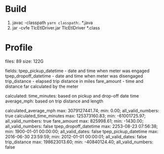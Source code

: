 # Build

1. javac -classpath `yarn classpath`:. *.java
2. jar -cvfe TlcEtlDriver.jar TlcEtlDriver *.class

# Profile

files: 89
size: 122G

fields:
	tpep_pickup_datetime - date and time when meter was engaged
	tpep_dropoff_datetime - date and time when meter was disengaged
	trip_distance - elapsed trip distance in miles
	fare_amount - time and distance far calculated by the meter

calculated:
	time_minutes: based on pickup and drop-off date time
	average_mph: based on trip distance and length


calculated_average_mph
	max: 3079127441.74; min: 0.00; all_valid_numbers: true
calculated_time_minutes
	max: 125373160.83; min: -61001725.97; all_valid_numbers: true
fare_amount
	max: 825998.61; min: -1430.00; all_valid_numbers: false
tpep_dropoff_datetime
	max: 2253-08-23 07:56:38; min: 1900-01-01 00:00:00; all_valid_dates: false
tpep_pickup_datetime
	max: 2016-06-30 23:59:59; min: 2012-01-01 00:00:01; all_valid_dates: false
trip_distance
	max: 198623013.60; min: -40840124.40; all_valid_numbers: false